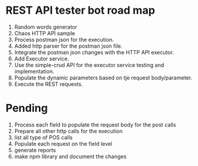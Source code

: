 # REST API tester bot road map

<ol>
<li>Random words generator</li>
<li>Chaos HTTP API sample</li>
<li>Process postman json for the execution.</li>
<li>Added http parser for the postman json file.</li>
<li>Integrate the postman json changes with the HTTP API executor.</li>
<li>Add Executor service.</li>
<li>Use the simple-crud API for the executor service testing and implementation.</li>
<li> Populate the dynamic parameters based on tje request body/parameter.</li>
<li>Execute the REST requests.</li>
</ol>

# Pending

<ol>
<li>Process each field to populate the request body for the post calls</li>
<li>Prepare all other http calls for the execution</li>
<li>list all type of POS calls</li>
<li>Populate each request on the field level</li>
<li>generate reports</li>
<li>make npm library and document the changes</li>
</ol>
